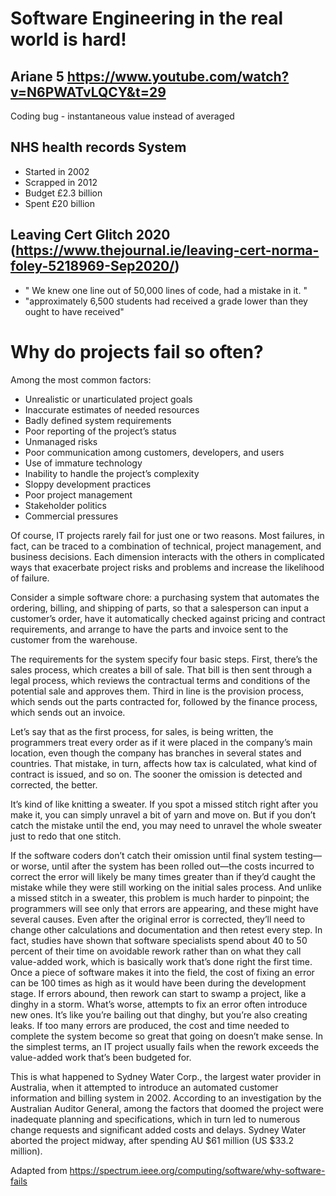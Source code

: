 # Software Engineering in the real world is hard!



## Ariane 5 https://www.youtube.com/watch?v=N6PWATvLQCY&t=29

Coding bug - instantaneous value instead of averaged

## NHS health records System

- Started in 2002
- Scrapped in 2012
- Budget £2.3 billion
- Spent  £20 billion

## Leaving Cert Glitch 2020 (https://www.thejournal.ie/leaving-cert-norma-foley-5218969-Sep2020/) 

- " We knew one line out of 50,000 lines of code, had a mistake in it. "
- "approximately 6,500 students had received a grade lower than they ought to have received"


# Why do projects fail so often?

Among the most common factors:

- Unrealistic or unarticulated project goals
- Inaccurate estimates of needed resources
- Badly defined system requirements
- Poor reporting of the project’s status
- Unmanaged risks
- Poor communication among customers, developers, and users
- Use of immature technology
- Inability to handle the project’s complexity
- Sloppy development practices
- Poor project management
- Stakeholder politics
- Commercial pressures


Of course, IT projects rarely fail for just one or two reasons. Most failures, in fact, can be traced to a combination of 
technical, project management, and business decisions. Each dimension interacts with the others in complicated ways that exacerbate project 
risks and problems and increase the likelihood of failure.

Consider a simple software chore: a purchasing system that automates the ordering, billing, and shipping of parts, 
so that a salesperson can input a customer’s order, 
have it automatically checked against pricing and contract requirements, 
and arrange to have the parts and invoice sent to the customer from the warehouse.

The requirements for the system specify four basic steps. 
First, there’s the sales process, which creates a bill of sale. 
That bill is then sent through a legal process, which reviews the contractual terms and conditions of the potential sale and approves them. 
Third in line is the provision process, which sends out the parts contracted for, 
followed by the finance process, which sends out an invoice.

Let’s say that as the first process, for sales, is being written, the programmers treat every order as if it were placed in the company’s main location, 
even though the company has branches in several states and countries. 
That mistake, in turn, affects how tax is calculated, what kind of contract is issued, and so on.
The sooner the omission is detected and corrected, the better. 

It’s kind of like knitting a sweater. If you spot a missed stitch right after you make it, you can simply unravel a bit of yarn and move on. 
But if you don’t catch the mistake until the end, you may need to unravel the whole sweater just to redo that one stitch.

If the software coders don’t catch their omission until final system testing—or worse, 
until after the system has been rolled out—the costs incurred to correct the error will likely be many times greater 
than if they’d caught the mistake while they were still working on the initial sales process.
And unlike a missed stitch in a sweater, this problem is much harder to pinpoint; the programmers will see only that errors are appearing, and these might have several causes. Even after the original error is corrected, they’ll need to change other calculations and documentation and then retest every step.
In fact, studies have shown that software specialists spend about 40 to 50 percent of their time on avoidable rework rather than on what they call value-added work, which is basically work that’s done right the first time. Once a piece of software makes it into the field, the cost of fixing an error can be 100 times as high as it would have been during the development stage.
If errors abound, then rework can start to swamp a project, like a dinghy in a storm. What’s worse, attempts to fix an error often introduce new ones. It’s like you’re bailing out that dinghy, but you’re also creating leaks. If too many errors are produced, the cost and time needed to complete the system become so great that going on doesn’t make sense.
In the simplest terms, an IT project usually fails when the rework exceeds the value-added work that’s been budgeted for. 

This is what happened to Sydney Water Corp., the largest water provider in Australia, when it attempted to introduce an automated customer information 
and billing system in 2002. According to an investigation by the Australian Auditor General, among the factors that
doomed the project were inadequate planning and specifications, which in turn led to numerous change requests and significant added costs and delays. 
Sydney Water aborted the project midway, after spending AU $61 million (US $33.2 million).

Adapted from https://spectrum.ieee.org/computing/software/why-software-fails
